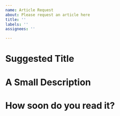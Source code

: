 ```yaml
---
name: Article Request
about: Please request an article here
title: ''
labels: ''
assignees: ''

---
```


# Suggested Title

# A Small Description

# How soon do you read it?
